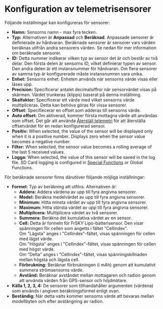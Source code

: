 # Konfiguration av telemetrisensorer

Följande inställningar kan konfigureras för sensorer:

* **Namn:** Sensorns namn - max fyra tecken.
* **Typ:** Alternativen är **Anpassad** och **Beräknad**. Anpassade sensorer är definierade av hårdvaran. Beräknade sensorer är sensorer vars värden beräknas utifrån andra sensorers värden. Se nedan för mer information om beräknade sensorer.
* **ID:** Detta nummer indikerar vilken typ av sensor det är och består av två delar. Den första delen är sensorns ID, vilket definierar typen av sensor. Den andra delen är ett instansnummer för hårdvaran. Om flera sensorer av samma typ är konfigurerade måste instansnumren vara unika.
* **Enhet:** Sensorns enhet. Enheten används när sensorns värde visas eller läses upp.
* **Precision:** Specificerar antalet decimalsiffror när sensorvärdet visas på skärmen. Värdet trunkeras (klipps) baserat på denna inställning.
* **Skalfaktor:** Specificerar ett värde med vilket sensorns värde multipliceras. Detta kan behöva göras för vissa sensorer.
* **Offset:** Specifiecerar en offset som adderas till sensorns värde.
* **Auto offset:** Om aktiverad, kommer första mottagna värde att användas som offset. Det går att använda [Återställ telemetri](../../reset-telemetry.md) för att återställa offsetvärdet för en redan konfigurerad sensor.
* **Positiv:** When selected, the value of the sensor will be displayed only when it is a positive number. Displays zero when the sensor value becomes a negative number.
* **Filter:** When selected, the sensor value becomes a rolling average of the last 5 received values.
* **Logga:** When selected, the value of this sensor will be saved in the log file. SD Card logging is configured in [Special Functions](../special-functions.md) or Global Functions.

För beräknade sensorer finns därutöver följande möjliga inställningar:

* **Formel:** Typ av beräkning att utföra. Alternativen är:
  * **Addera:** Addera värdena av upp till fyra angivna sensorer.
  * **Medel:** Beräkna medelvärdet av upp till fyra angivna sensorer.
  * **Minimum:** Hitta minsta värdet av upp till fyra angivna sensorer.
  * **Maximum:** Hitta största värdet av upp till fyra angivna sensorer.
  * **Multiplicera:** Multiplicera värdet av två sensorer.
  * **Summera:** Beräkna det kumulativa värdet av en sensor.
  * **Cell:** Detta är formeln för FrSKY Lipo-batterisensor. Den visar spänningen för cellen som angetts i fältet "Cellindex".\
    Om "Lägsta" anges i "Cellindex"-fältet, visas spänningen för cellen med lägst värde.\
    Om "Högsta" anges i "Cellindex"-fältet, visas spänningen för cellen med högst värde.\
    Om "Delta" anges i "Cellindex"-fältet, visas spänningskillnaden mellan högsta och lägsta cell.
  * **Förbrukning:** Beräknar förbrukningen (i mAh) genom att kumulativt summera strömsensorns värde.
  * **Avstånd:** Beräknar avståndet mellan mottagaren och radion genom att använda värden från GPS-sensor och höjdmätare.
* **Källa 1, 2, 3, 4:** De sensorer som tillhandahåller argumenten (värdena) som används i angiven beräkningsformel enligt ovan.
* **Beständig:** När detta valts kommer sensorns värde att bevaras mellan modellbyten och efter avstängning av radion.
